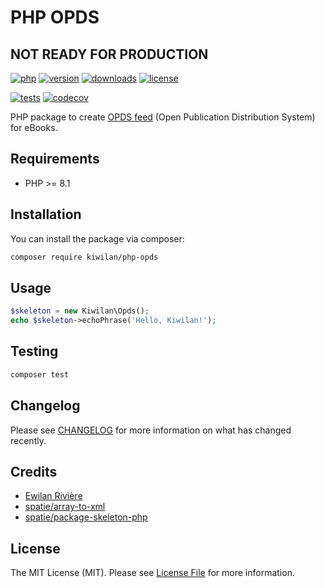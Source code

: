 # PHP OPDS

## NOT READY FOR PRODUCTION

[![php][php-version-src]][php-version-href]
[![version][version-src]][version-href]
[![downloads][downloads-src]][downloads-href]
[![license][license-src]][license-href]

[![tests][tests-src]][tests-href]
[![codecov][codecov-src]][codecov-href]

PHP package to create [OPDS feed](https://opds.io/) (Open Publication Distribution System) for eBooks.

## Requirements

-   PHP >= 8.1

## Installation

You can install the package via composer:

```bash
composer require kiwilan/php-opds
```

## Usage

```php
$skeleton = new Kiwilan\Opds();
echo $skeleton->echoPhrase('Hello, Kiwilan!');
```

## Testing

```bash
composer test
```

## Changelog

Please see [CHANGELOG](CHANGELOG.md) for more information on what has changed recently.

## Credits

-   [Ewilan Rivière](https://github.com/ewilan-riviere)
-   [spatie/array-to-xml](https://github.com/spatie/array-to-xml)
-   [spatie/package-skeleton-php](https://github.com/spatie/package-skeleton-php)

## License

The MIT License (MIT). Please see [License File](LICENSE.md) for more information.

[version-src]: https://img.shields.io/packagist/v/kiwilan/php-opds.svg?style=flat-square&colorA=18181B&colorB=777BB4
[version-href]: https://packagist.org/packages/kiwilan/steward-laravel
[php-version-src]: https://img.shields.io/static/v1?style=flat-square&label=PHP&message=v8.1&color=777BB4&logo=php&logoColor=ffffff&labelColor=18181b
[php-version-href]: https://www.php.net/
[downloads-src]: https://img.shields.io/packagist/dt/kiwilan/php-opds.svg?style=flat-square&colorA=18181B&colorB=777BB4
[downloads-href]: https://packagist.org/packages/kiwilan/php-opds
[license-src]: https://img.shields.io/github/license/kiwilan/php-opds.svg?style=flat-square&colorA=18181B&colorB=777BB4
[license-href]: https://github.com/kiwilan/php-opds/blob/main/README.md
[tests-src]: https://img.shields.io/github/actions/workflow/status/kiwilan/php-opds/run-tests.yml?branch=main&label=tests&style=flat-square&colorA=18181B
[tests-href]: https://packagist.org/packages/kiwilan/php-opds
[codecov-src]: https://codecov.io/gh/kiwilan/php-opds/branch/main/graph/badge.svg?token=UFISWRY4QW
[codecov-href]: https://codecov.io/gh/kiwilan/php-opds
